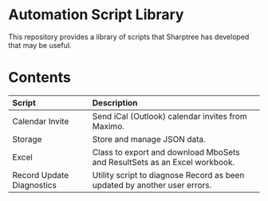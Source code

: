 # Automation Script Library
This repository provides a library of scripts that Sharptree has developed that may be useful.

# Contents

| Script                    | Description                                                               |
|:--------------------------|:--------------------------------------------------------------------------|
| Calendar Invite           | Send iCal (Outlook) calendar invites from Maximo.                         |
| Storage                   | Store and manage JSON data.                                               |
| Excel                     | Class to export and download MboSets and ResultSets as an Excel workbook. |
| Record Update Diagnostics | Utility script to diagnose Record as been updated by another user errors. |
